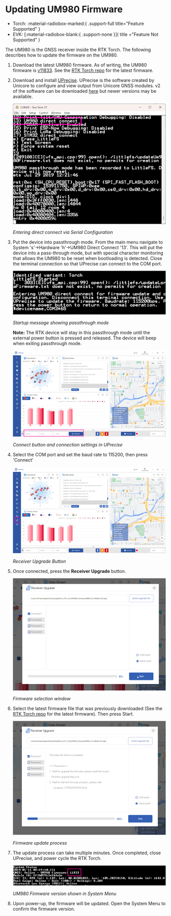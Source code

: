 # Updating UM980 Firmware

<!--
Compatibility Icons
====================================================================================

:material-radiobox-marked:{ .support-full title="Feature Supported" }
:material-radiobox-indeterminate-variant:{ .support-partial title="Feature Partially Supported" }
:material-radiobox-blank:{ .support-none title="Feature Not Supported" }
-->

<div class="grid cards fill" markdown>

- Torch: :material-radiobox-marked:{ .support-full title="Feature Supported" }
- EVK: [:material-radiobox-blank:{ .support-none }]( title ="Feature Not Supported" )

</div>

The UM980 is the GNSS receiver inside the RTK Torch. The following describes how to update the firmware on the UM980.

1. Download the latest UM980 firmware. As of writing, the UM980 firmware is [v11833](https://raw.githubusercontent.com/sparkfun/SparkFun_RTK_Torch/main/UM980_Firmware/UM980_R4.10Build11833.pkg). See the [RTK Torch repo](https://github.com/sparkfun/SparkFun_RTK_Torch) for the latest firmware.

2. Download and install [UPrecise](https://raw.githubusercontent.com/sparkfun/SparkFun_RTK_Torch/main/UM980_Firmware/uprecise-v2-0.exe). UPrecise is the software created by Unicore to configure and view output from Unicore GNSS modules. v2 of the software can be downloaded [here](https://raw.githubusercontent.com/sparkfun/SparkFun_RTK_Torch/main/UM980_Firmware/uprecise-v2-0.exe) but newer versions may be available.

	![Hardware menu showing pass through option](<img/UPrecise/SparkFun RTK Everywhere - UM980 Passthrough.png>)

	*Entering direct connect via Serial Configuration*

3. Put the device into passthrough mode. From the main menu navigate to System 's'->Hardware 'h'->UM980 Direct Connect '13'. This will put the device into a pass-through mode, but with special character monitoring that allows the UM980 to be reset when bootloading is detected. Close the terminal connection so that UPrecise can connect to the COM port.

	![Startup message showing passthrough mode](<img/UPrecise/SparkFun RTK Everywhere - UM980 Passthrough Startup.png>)

	*Startup message showing passthrough mode*

	**Note:** The RTK device will stay in this passthrough mode until the external power button is pressed and released. The device will beep when exiting passthrough mode.

	![Connect button and connection settings in UPrecise](<img/UPrecise/SparkFun RTK Everywhere - UPrecise Inteface Connect.png>)

	*Connect button and connection settings in UPrecise*

4. Select the COM port and set the baud rate to 115200, then press 'Connect'

	![Receiver Upgrade Button](<img/UPrecise/SparkFun RTK Everywhere - UPrecise Inteface Receiver Upgrade.png>)

	*Receiver Upgrade Button*

5. Once connected, press the **Receiver Upgrade** button.

	![Firmware selection window](<img/UPrecise/SparkFun RTK Everywhere - UPrecise Inteface Firmware Selection.png>)

	*Firmware selection window*

6. Select the latest firmware file that was previously downloaded (See the [RTK Torch repo](https://github.com/sparkfun/SparkFun_RTK_Torch) for the latest firmware). Then press Start.

	![Firmware update process](<img/UPrecise/SparkFun RTK Everywhere - UPrecise Inteface Firmware Upload.png>)

	*Firmware update process*

7. The update process can take multiple minutes. Once completed, close UPrecise, and power cycle the RTK Torch.

	![UM980 Firmware version shown in System Menu](<img/Terminal/SparkFun RTK Everywhere - System Menu UM980 Firmware.png>)

	*UM980 Firmware version shown in System Menu*

8. Upon power-up, the firmware will be updated. Open the System Menu to confirm the firmware version.
